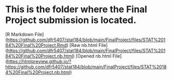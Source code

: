 # This is the folder where the Final Project submission is located.

[R Markdown File] (https://github.com/dfr5407/stat184/blob/main/FinalProject/files/STAT%20184%20Final%20Project.Rmd)
[Raw nb.html File] (https://github.com/dfr5407/stat184/blob/main/FinalProject/files/STAT%20184%20Final%20Project.nb.html)
[Opened nb.html File] (https://htmlpreview.github.io/?https://github.com/dfr5407/stat184/blob/main/FinalProject/files/STAT%20184%20Final%20Project.nb.html)
